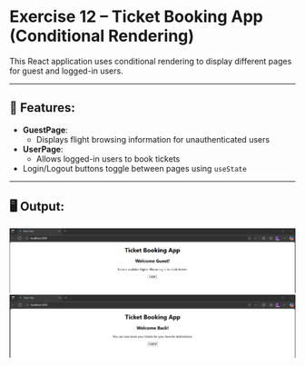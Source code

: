 # Exercise 12 – Ticket Booking App (Conditional Rendering)

This React application uses conditional rendering to display different pages for guest and logged-in users.

---

## 🔹 Features:
- **GuestPage**:
  - Displays flight browsing information for unauthenticated users
- **UserPage**:
  - Allows logged-in users to book tickets
- Login/Logout buttons toggle between pages using `useState`

---

## 🖥️ Output:
![output](Output/output1.png)
![output](Output/output2.png)
